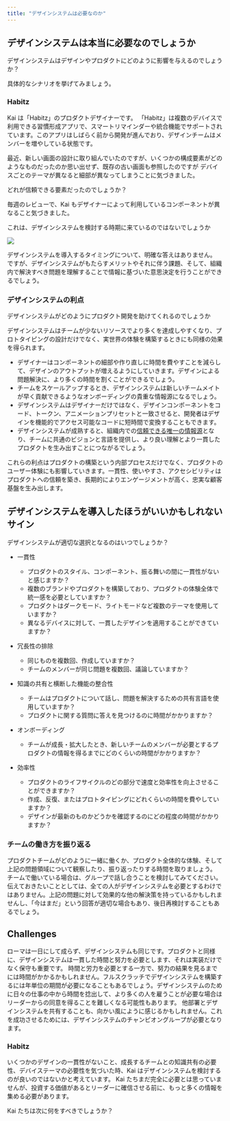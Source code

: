 ```yaml
---
title: "デザインシステムは必要なのか"
---
```

## デザインシステムは本当に必要なのでしょうか
デザインシステムはデザインやプロダクトにどのように影響を与えるのでしょうか？

具体的なシナリオを挙げてみましょう。

### Habitz
Kai は「Habitz」のプロダクトデザイナーです。
「Habitz」は複数のデバイスで利用できる習慣形成アプリで、スマートリマインダーや統合機能でサポートされています。このアプリはしばらく前から開発が進んでおり、デザインチームはメンバーを増やしている状態です。

最近、新しい画面の設計に取り組んでいたのですが、いくつかの構成要素がどのようなものだったのか思い出せず、既存の古い画面も参照したのですが
デバイスごとのテーマが異なると細部が異なってしまうことに気づきました。

どれが信頼できる要素だったのでしょうか？

毎週のレビューで、Kai もデザイナーによって利用しているコンポーネントが異なること気づきました。

これは、デザインシステムを検討する時期に来ているのではないでしょうか

![](https://storage.googleapis.com/zenn-user-upload/400cf4d52d21-20230617.png)

デザインシステムを導入するタイミングについて、明確な答えはありません。
ですが、デザインシステムがもたらすメリットやそれに伴う課題、そして、組織内で解決すべき問題を理解することで情報に基づいた意思決定を行うことができるでしょう。

### デザインシステムの利点
デザインシステムがどのようにプロダクト開発を助けてくれるのでしょうか

デザインシステムはチームが少ないリソースでより多くを達成しやすくなり、プロトタイピングの設計だけでなく、実世界の体験を構築するときにも同様の効果を得られます。
- デザイナーはコンポーネントの細部や作り直しに時間を費やすことを減らして、デザインのアウトプットが増えるようにしていきます。デザインによる問題解決に、より多くの時間を割くことができるでしょう。
- チームをスケールアップするとき、デザインシステムは新しいチームメイトが早く貢献できるようなオンボーディングの貴重な情報源になるでしょう。
- デザインシステムはデザイナーだけではなく、デザインコンポーネントをコード、トークン、アニメーションプリセットと一致させると、開発者はデザインを機能的でアクセス可能なコードに短時間で変換することもできます。
- デザインシステムが成熟すると、組織内での[信頼できる唯一の情報源](https://ja.wikipedia.org/wiki/%E4%BF%A1%E9%A0%BC%E3%81%A7%E3%81%8D%E3%82%8B%E5%94%AF%E4%B8%80%E3%81%AE%E6%83%85%E5%A0%B1%E6%BA%90)となり、チームに共通のビジョンと言語を提供し、より良い理解とより一貫したプロダクトを生み出すことにつながるでしょう。

これらの利点はプロダクトの構築という内部プロセスだけでなく、プロダクトのユーザー体験にも影響していきます。一貫性、使いやすさ、アクセシビリティはプロダクトへの信頼を築き、長期的によりエンゲージメントが高く、忠実な顧客基盤を生み出します。

## デザインシステムを導入したほうがいいかもしれないサイン
デザインシステムが適切な選択となるのはいつでしょうか？

- 一貫性
  - プロダクトのスタイル、コンポーネント、振る舞いの間に一貫性がないと感じますか？
  - 複数のブランドやプロダクトを構築しており、プロダクトの体験全体で統一感を必要としていますか？ 
  - プロダクトはダークモード、ライトモードなど複数のテーマを使用していますか？
  - 異なるデバイスに対して、一貫したデザインを適用することができていますか？

- 冗長性の排除
  - 同じものを複数回、作成していますか？
  - チームのメンバーが同じ問題を複数回、議論していますか？

- 知識の共有と横断した機能の整合性
  - チームはプロダクトについて話し、問題を解決するための共有言語を使用していますか？
  - プロダクトに関する質問に答えを見つけるのに時間がかかりますか？

- オンボーディング
  - チームが成長・拡大したとき、新しいチームのメンバーが必要とするプロダクトの情報を得るまでにどのくらいの時間がかかりますか？

- 効率性
  - プロダクトのライフサイクルのどの部分で速度と効率性を向上させることができますか？
  - 作成、反復、またはプロトタイピングにどれくらいの時間を費やしていますか？
  - デザインが最新のものかどうかを確認するのにどの程度の時間がかかりますか？


### チームの働き方を振り返る 
プロダクトチームがどのように一緒に働くか、プロダクト全体的な体験、そして上記の問題領域について観察したり、振り返ったりする時間を取りましょう。 チームで働いている場合は、グループで話し合うことを検討してみてください。
伝えておきたいこととしては、全ての人がデザインシステムを必要とするわけではありません。上記の問題に対して効果的な他の解決策を持っているかもしれませんし、「今はまだ」という回答が適切な場合もあり、後日再検討することもあるでしょう。

## Challenges
ローマは一日にして成らず、デザインシステムも同じです。プロダクトと同様に、デザインシステムは一貫した時間と努力を必要とします、それは実装だけでなく保守も重要です。
時間と労力を必要とする一方で、努力の結果を見るまでには時間がかかるかもしれません。フルスクラッチでデザインシステムを構築するには年単位の期間が必要になることもあるでしょう。デザインシステムのために日々の仕事の中から時間を捻出して、より多くの人を雇うことが必要な場合はリーダーからの同意を得ることを難しくなる可能性もあります。
他部署とデザインシステムを共有することも、向かい風にように感じるかもしれません。これを成功させるためには、デザインシステムのチャンピオングループが必要となります。

### Habitz
いくつかのデザインの一貫性がないこと、成長するチームとの知識共有の必要性、デバイステーマの必要性を気づいた時、Kai はデザインシステムを検討するのが良いのではないかと考えています。
Kai たちまだ完全に必要とは思っていませんが、投資する価値があるとリーダーに確信させる前に、もっと多くの情報を集める必要があります。

Kai たちは次に何をすべきでしょうか？